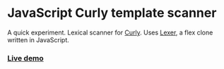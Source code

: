 # JavaScript Curly template scanner

A quick experiment. Lexical scanner for
[Curly](https://github.com/zendesk/curly). Uses
[Lexer](https://github.com/aaditmshah/lexer), a flex clone written in
JavaScript.

### [Live demo](https://cdn.rawgit.com/ilkkao/curlyScanner/master/demo.html)
